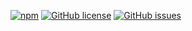 [![npm](https://img.shields.io/npm/v/kare_encryption.svg)](https://github.com/aijdissanayake/kare_encryption) [![GitHub license](https://img.shields.io/github/license/aijdissanayake/kare_encryption.svg)](https://github.com/aijdissanayake/kare_encryption) [![GitHub issues](https://img.shields.io/github/issues/aijdissanayake/kare_encryption.svg)](https://github.com/aijdissanayake/kare_encryption/issues)
